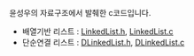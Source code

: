 윤성우의 자료구조에서 발췌한 c코드입니다.

* 배열기반 리스트 : [LinkedList.h](https://github.com/YouAndMeToo3323/TIL/blob/main/%EC%9E%90%EB%A3%8C%EA%B5%AC%EC%A1%B0/learn/references/LinkedList.h), [LinkedList.c](https://github.com/YouAndMeToo3323/TIL/blob/main/%EC%9E%90%EB%A3%8C%EA%B5%AC%EC%A1%B0/learn/references/LinkedList.c)
* 단순연결 리스트 : [DLinkedList.h](https://github.com/YouAndMeToo3323/TIL/blob/main/%EC%9E%90%EB%A3%8C%EA%B5%AC%EC%A1%B0/learn/references/DLinkedList.h), [DLinkedList.c](https://github.com/YouAndMeToo3323/TIL/blob/main/%EC%9E%90%EB%A3%8C%EA%B5%AC%EC%A1%B0/learn/references/DLinkedList.c)

